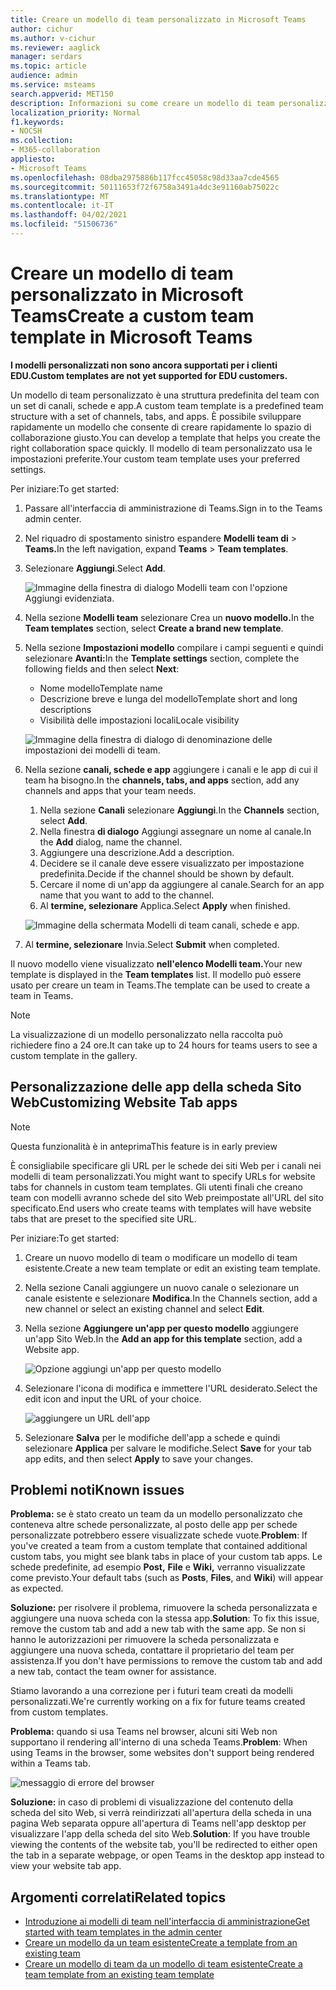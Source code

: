 ```yaml
---
title: Creare un modello di team personalizzato in Microsoft Teams
author: cichur
ms.author: v-cichur
ms.reviewer: aaglick
manager: serdars
ms.topic: article
audience: admin
ms.service: msteams
search.appverid: MET150
description: Informazioni su come creare un modello di team personalizzato in Microsoft Teams.
localization_priority: Normal
f1.keywords:
- NOCSH
ms.collection:
- M365-collaboration
appliesto:
- Microsoft Teams
ms.openlocfilehash: 08dba2975886b117fcc45058c98d33aa7cde4565
ms.sourcegitcommit: 50111653f72f6758a3491a4dc3e91160ab75022c
ms.translationtype: MT
ms.contentlocale: it-IT
ms.lasthandoff: 04/02/2021
ms.locfileid: "51506736"
---
```

# <a name="create-a-custom-team-template-in-microsoft-teams"></a><span data-ttu-id="e8eeb-103">Creare un modello di team personalizzato in Microsoft Teams</span><span class="sxs-lookup"><span data-stu-id="e8eeb-103">Create a custom team template in Microsoft Teams</span></span>

<span data-ttu-id="e8eeb-104">**I modelli personalizzati non sono ancora supportati per i clienti EDU.**</span><span class="sxs-lookup"><span data-stu-id="e8eeb-104">**Custom templates are not yet supported for EDU customers.**</span></span>

<span data-ttu-id="e8eeb-105">Un modello di team personalizzato è una struttura predefinita del team con un set di canali, schede e app.</span><span class="sxs-lookup"><span data-stu-id="e8eeb-105">A custom team template is a predefined team structure with a set of channels, tabs, and apps.</span></span> <span data-ttu-id="e8eeb-106">È possibile sviluppare rapidamente un modello che consente di creare rapidamente lo spazio di collaborazione giusto.</span><span class="sxs-lookup"><span data-stu-id="e8eeb-106">You can develop a template that helps you create the right collaboration space quickly.</span></span> <span data-ttu-id="e8eeb-107">Il modello di team personalizzato usa le impostazioni preferite.</span><span class="sxs-lookup"><span data-stu-id="e8eeb-107">Your custom team template uses your preferred settings.</span></span>  

<span data-ttu-id="e8eeb-108">Per iniziare:</span><span class="sxs-lookup"><span data-stu-id="e8eeb-108">To get started:</span></span>

1. <span data-ttu-id="e8eeb-109">Passare all'interfaccia di amministrazione di Teams.</span><span class="sxs-lookup"><span data-stu-id="e8eeb-109">Sign in to the Teams admin center.</span></span>

2. <span data-ttu-id="e8eeb-110">Nel riquadro di spostamento sinistro espandere **Modelli team di**  >  **Teams.**</span><span class="sxs-lookup"><span data-stu-id="e8eeb-110">In the left navigation, expand **Teams** > **Team templates**.</span></span>

3. <span data-ttu-id="e8eeb-111">Selezionare **Aggiungi**.</span><span class="sxs-lookup"><span data-stu-id="e8eeb-111">Select **Add**.</span></span>

    ![Immagine della finestra di dialogo Modelli team con l'opzione Aggiungi evidenziata.](media/team-templates-new.png)

4. <span data-ttu-id="e8eeb-113">Nella sezione **Modelli team** selezionare Crea un **nuovo modello.**</span><span class="sxs-lookup"><span data-stu-id="e8eeb-113">In the **Team templates** section, select **Create a brand new template**.</span></span>

5. <span data-ttu-id="e8eeb-114">Nella sezione **Impostazioni modello** compilare i campi seguenti e quindi selezionare **Avanti:**</span><span class="sxs-lookup"><span data-stu-id="e8eeb-114">In the **Template settings** section, complete the following fields and then select **Next**:</span></span>
    - <span data-ttu-id="e8eeb-115">Nome modello</span><span class="sxs-lookup"><span data-stu-id="e8eeb-115">Template name</span></span>
    - <span data-ttu-id="e8eeb-116">Descrizione breve e lunga del modello</span><span class="sxs-lookup"><span data-stu-id="e8eeb-116">Template short and long descriptions</span></span>
    - <span data-ttu-id="e8eeb-117">Visibilità delle impostazioni locali</span><span class="sxs-lookup"><span data-stu-id="e8eeb-117">Locale visibility</span></span>  

    ![Immagine della finestra di dialogo di denominazione delle impostazioni dei modelli di team.](media/template-add-a-name.png)

6. <span data-ttu-id="e8eeb-119">Nella sezione **canali, schede e app** aggiungere i canali e le app di cui il team ha bisogno.</span><span class="sxs-lookup"><span data-stu-id="e8eeb-119">In the **channels, tabs, and apps** section, add any channels and apps that your team needs.</span></span>

    1. <span data-ttu-id="e8eeb-120">Nella sezione **Canali** selezionare **Aggiungi**.</span><span class="sxs-lookup"><span data-stu-id="e8eeb-120">In the **Channels** section, select **Add**.</span></span>
    2. <span data-ttu-id="e8eeb-121">Nella finestra **di dialogo** Aggiungi assegnare un nome al canale.</span><span class="sxs-lookup"><span data-stu-id="e8eeb-121">In the **Add** dialog, name the channel.</span></span>
    3. <span data-ttu-id="e8eeb-122">Aggiungere una descrizione.</span><span class="sxs-lookup"><span data-stu-id="e8eeb-122">Add a description.</span></span>
    4. <span data-ttu-id="e8eeb-123">Decidere se il canale deve essere visualizzato per impostazione predefinita.</span><span class="sxs-lookup"><span data-stu-id="e8eeb-123">Decide if the channel should be shown by default.</span></span>
    5. <span data-ttu-id="e8eeb-124">Cercare il nome di un'app da aggiungere al canale.</span><span class="sxs-lookup"><span data-stu-id="e8eeb-124">Search for an app name that you want to add to the channel.</span></span>
    6. <span data-ttu-id="e8eeb-125">Al **termine, selezionare** Applica.</span><span class="sxs-lookup"><span data-stu-id="e8eeb-125">Select **Apply** when finished.</span></span>

    ![Immagine della schermata Modelli di team canali, schede e app.](media/template-channels-tabs-apps.png)

8. <span data-ttu-id="e8eeb-127">Al **termine, selezionare** Invia.</span><span class="sxs-lookup"><span data-stu-id="e8eeb-127">Select **Submit** when completed.</span></span>

<span data-ttu-id="e8eeb-128">Il nuovo modello viene visualizzato **nell'elenco Modelli team.**</span><span class="sxs-lookup"><span data-stu-id="e8eeb-128">Your new template is displayed in the **Team templates** list.</span></span> <span data-ttu-id="e8eeb-129">Il modello può essere usato per creare un team in Teams.</span><span class="sxs-lookup"><span data-stu-id="e8eeb-129">The template can be used to create a team in Teams.</span></span>

> [!Note]
> <span data-ttu-id="e8eeb-130">La visualizzazione di un modello personalizzato nella raccolta può richiedere fino a 24 ore.</span><span class="sxs-lookup"><span data-stu-id="e8eeb-130">It can take up to 24 hours for teams users to see a custom template in the gallery.</span></span>

## <a name="customizing-website-tab-apps"></a><span data-ttu-id="e8eeb-131">Personalizzazione delle app della scheda Sito Web</span><span class="sxs-lookup"><span data-stu-id="e8eeb-131">Customizing Website Tab apps</span></span>

> [!Note]
> <span data-ttu-id="e8eeb-132">Questa funzionalità è in anteprima</span><span class="sxs-lookup"><span data-stu-id="e8eeb-132">This feature is in early preview</span></span>

<span data-ttu-id="e8eeb-133">È consigliabile specificare gli URL per le schede dei siti Web per i canali nei modelli di team personalizzati.</span><span class="sxs-lookup"><span data-stu-id="e8eeb-133">You might want to specify URLs for website tabs for channels in custom team templates.</span></span> <span data-ttu-id="e8eeb-134">Gli utenti finali che creano team con modelli avranno schede del sito Web preimpostate all'URL del sito specificato.</span><span class="sxs-lookup"><span data-stu-id="e8eeb-134">End users who create teams with templates will have website tabs that are preset to the specified site URL.</span></span>

<span data-ttu-id="e8eeb-135">Per iniziare:</span><span class="sxs-lookup"><span data-stu-id="e8eeb-135">To get started:</span></span>

1. <span data-ttu-id="e8eeb-136">Creare un nuovo modello di team o modificare un modello di team esistente.</span><span class="sxs-lookup"><span data-stu-id="e8eeb-136">Create a new team template or edit an existing team template.</span></span>

2. <span data-ttu-id="e8eeb-137">Nella sezione Canali aggiungere un nuovo canale o selezionare un canale esistente e selezionare **Modifica**.</span><span class="sxs-lookup"><span data-stu-id="e8eeb-137">In the Channels section, add a new channel or select an existing channel and select **Edit**.</span></span>

3. <span data-ttu-id="e8eeb-138">Nella sezione **Aggiungere un'app per questo modello** aggiungere un'app Sito Web.</span><span class="sxs-lookup"><span data-stu-id="e8eeb-138">In the **Add an app for this template** section, add a Website app.</span></span>

    ![Opzione aggiungi un'app per questo modello](media/add-an-app-template.png)

4. <span data-ttu-id="e8eeb-140">Selezionare l'icona di modifica e immettere l'URL desiderato.</span><span class="sxs-lookup"><span data-stu-id="e8eeb-140">Select the edit icon and input the URL of your choice.</span></span>

    ![aggiungere un URL dell'app](media/add-url-app-template.png)

5. <span data-ttu-id="e8eeb-142">Selezionare **Salva** per le modifiche dell'app a schede e quindi selezionare **Applica** per salvare le modifiche.</span><span class="sxs-lookup"><span data-stu-id="e8eeb-142">Select **Save** for your tab app edits, and then select **Apply** to save your changes.</span></span>

## <a name="known-issues"></a><span data-ttu-id="e8eeb-143">Problemi noti</span><span class="sxs-lookup"><span data-stu-id="e8eeb-143">Known issues</span></span>

<span data-ttu-id="e8eeb-144">**Problema:** se è stato creato un team da un modello personalizzato che conteneva altre schede personalizzate, al posto delle app per schede personalizzate potrebbero essere visualizzate schede vuote.</span><span class="sxs-lookup"><span data-stu-id="e8eeb-144">**Problem**: If you've created a team from a custom template that contained additional custom tabs, you might see blank tabs in place of your custom tab apps.</span></span> <span data-ttu-id="e8eeb-145">Le schede predefinite, ad esempio **Post,** **File** e **Wiki,** verranno visualizzate come previsto.</span><span class="sxs-lookup"><span data-stu-id="e8eeb-145">Your default tabs (such as **Posts**, **Files**, and **Wiki**) will appear as expected.</span></span>

<span data-ttu-id="e8eeb-146">**Soluzione:** per risolvere il problema, rimuovere la scheda personalizzata e aggiungere una nuova scheda con la stessa app.</span><span class="sxs-lookup"><span data-stu-id="e8eeb-146">**Solution**: To fix this issue, remove the custom tab and add a new tab with the same app.</span></span> <span data-ttu-id="e8eeb-147">Se non si hanno le autorizzazioni per rimuovere la scheda personalizzata e aggiungere una nuova scheda, contattare il proprietario del team per assistenza.</span><span class="sxs-lookup"><span data-stu-id="e8eeb-147">If you don't have permissions to remove the custom tab and add a new tab, contact the team owner for assistance.</span></span>

<span data-ttu-id="e8eeb-148">Stiamo lavorando a una correzione per i futuri team creati da modelli personalizzati.</span><span class="sxs-lookup"><span data-stu-id="e8eeb-148">We're currently working on a fix for future teams created from custom templates.</span></span>

<span data-ttu-id="e8eeb-149">**Problema:** quando si usa Teams nel browser, alcuni siti Web non supportano il rendering all'interno di una scheda Teams.</span><span class="sxs-lookup"><span data-stu-id="e8eeb-149">**Problem**: When using Teams in the browser, some websites don't support being rendered within a Teams tab.</span></span>

![messaggio di errore del browser](media/browser-error-message.png)

<span data-ttu-id="e8eeb-151">**Soluzione:** in caso di problemi di visualizzazione del contenuto della scheda del sito Web, si verrà reindirizzati all'apertura della scheda in una pagina Web separata oppure all'apertura di Teams nell'app desktop per visualizzare l'app della scheda del sito Web.</span><span class="sxs-lookup"><span data-stu-id="e8eeb-151">**Solution**: If you have trouble viewing the contents of the website tab, you'll be redirected to either open the tab in a separate webpage, or open Teams in the desktop app instead to view your website tab app.</span></span>

## <a name="related-topics"></a><span data-ttu-id="e8eeb-152">Argomenti correlati</span><span class="sxs-lookup"><span data-stu-id="e8eeb-152">Related topics</span></span>

- [<span data-ttu-id="e8eeb-153">Introduzione ai modelli di team nell'interfaccia di amministrazione</span><span class="sxs-lookup"><span data-stu-id="e8eeb-153">Get started with team templates in the admin center</span></span>](get-started-with-teams-templates-in-the-admin-console.md)
- [<span data-ttu-id="e8eeb-154">Creare un modello da un team esistente</span><span class="sxs-lookup"><span data-stu-id="e8eeb-154">Create a template from an existing team</span></span>](create-template-from-existing-team.md)
- [<span data-ttu-id="e8eeb-155">Creare un modello di team da un modello di team esistente</span><span class="sxs-lookup"><span data-stu-id="e8eeb-155">Create a team template from an existing team template</span></span>](create-template-from-existing-template.md)
